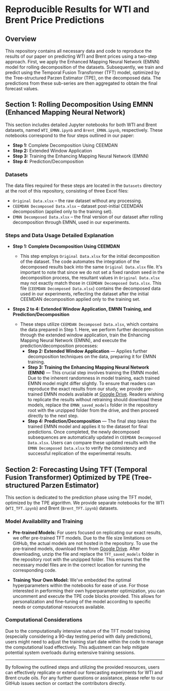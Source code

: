 # Reproducible Results for WTI and Brent Price Predictions

## Overview
This repository contains all necessary data and code to reproduce the results of our paper on predicting WTI and Brent prices using a two-step approach. First, we apply the Enhanced Mapping Neural Network (EMNN) model for rolling decomposition of the datasets. Subsequently, we train and predict using the Temporal Fusion Transformer (TFT) model, optimized by the Tree-structured Parzen Estimator (TPE), on the decomposed data. The predictions from these sub-series are then aggregated to obtain the final forecast values.

## Section 1: Rolling Decomposition Using EMNN (Enhanced Mapping Neural Network)

This section includes detailed Jupyter notebooks for both WTI and Brent datasets, named `WTI_EMNN.ipynb` and `Brent_EMNN.ipynb`, respectively. These notebooks correspond to the four steps outlined in our paper:
  - **Step 1:** Complete Decomposition Using CEEMDAN
  - **Step 2:** Extended Window Application
  - **Step 3:** Training the Enhancing Mapping Neural Network (EMNN)
  - **Step 4:** Prediction/Decomposition

### Datasets
The data files required for these steps are located in the `Datasets` directory at the root of this repository, consisting of three Excel files:
  - `Original Data.xlsx` – the raw dataset without any processing.
  - `CEEMDAN Decomposed Data.xlsx` – dataset post-initial CEEMDAN decomposition (applied only to the training set).
  - `EMNN Decomposed Data.xlsx` – the final version of our dataset after rolling decomposition through EMNN, used in our experiments.

### Steps and Data Usage Detailed Explanation

- **Step 1: Complete Decomposition Using CEEMDAN**
  - This step employs `Original Data.xlsx` for the initial decomposition of the dataset. The code automates the integration of the decomposed results back into the same `Original Data.xlsx` file. It's important to note that since we do not set a fixed random seed in the decomposition process, the resultant values in `Original Data.xlsx` may not exactly match those in `CEEMDAN Decomposed Data.xlsx`. This file (`CEEMDAN Decomposed Data.xlsx`) contains the decomposed data used in our experiments, reflecting the dataset after the initial CEEMDAN decomposition applied only to the training set.

- **Steps 2 to 4: Extended Window Application, EMNN Training, and Prediction/Decomposition**
  - These steps utilize `CEEMDAN Decomposed Data.xlsx`, which contains the data prepared in Step 1. Here, we perform further decomposition through the extended window application, train the Enhancing Mapping Neural Network (EMNN), and execute the prediction/decomposition processes:
    - **Step 2: Extended Window Application** — Applies further decomposition techniques on the data, preparing it for EMNN training.
    - **Step 3: Training the Enhancing Mapping Neural Network (EMNN)** — This crucial step involves training the EMNN model. Due to the inherent randomness in model training, each trained EMNN model might differ slightly. To ensure that readers can reproduce the exact results from our study, we provide pre-trained EMNN models available at [Google Drive](https://drive.google.com/file/d/1aSySuc8VTQAjtVHrzhjFFm3THMGvIrQL/view?usp=sharing). Readers wishing to replicate the results without retraining should download these models, replace the `EMNN_saved_models` folder in the repository root with the unzipped folder from the drive, and then proceed directly to the next step.
    - **Step 4: Prediction/Decomposition** — The final step takes the trained EMNN model and applies it to the dataset for final predictions. Once completed, the newly decomposed subsequences are automatically updated in `CEEMDAN Decomposed Data.xlsx`. Users can compare these updated results with the `EMNN Decomposed Data.xlsx` to verify the consistency and successful replication of the experimental results.


## Section 2: Forecasting Using TFT (Temporal Fusion Transformer) Optimized by TPE (Tree-structured Parzen Estimator)

This section is dedicated to the prediction phase using the TFT model, optimized by the TPE algorithm. We provide separate notebooks for the WTI (`WTI_TFT.ipynb`) and Brent (`Brent_TFT.ipynb`) datasets.

### Model Availability and Training

- **Pre-trained Models:** For users focused on replicating our exact results, we offer pre-trained TFT models. Due to the file size limitations on GitHub, the actual models are not hosted in the repository. To use the pre-trained models, download them from [Google Drive](https://drive.google.com/file/d/1SSU1ltOUvFuYxi7ro-StC1aIaXzNzkd5/view?usp=sharing). After downloading, unzip the file and replace the `TFT_saved_models` folder in the repository root with the unzipped folder. This ensures that the necessary model files are in the correct location for running the corresponding code.

- **Training Your Own Model:** We've embedded the optimal hyperparameters within the notebooks for ease of use. For those interested in performing their own hyperparameter optimization, you can uncomment and execute the TPE code blocks provided. This allows for personalization and fine-tuning of the model according to specific needs or computational resources available.

### Computational Considerations
Due to the computationally intensive nature of the TFT model training (especially considering a 90-day testing period with daily predictions), users might need to adjust the training start date within the code to manage the computational load effectively. This adjustment can help mitigate potential system overloads during extensive training sessions.

---

By following the outlined steps and utilizing the provided resources, users can effectively replicate or extend our forecasting experiments for WTI and Brent crude oils. For any further questions or assistance, please refer to our GitHub issues section or contact the contributors directly.
